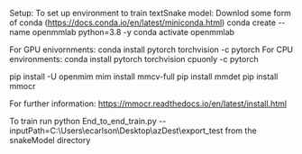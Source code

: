 Setup:
To set up environment to train textSnake model:
Downlod some form of conda (https://docs.conda.io/en/latest/miniconda.html)
conda create --name openmmlab python=3.8 -y
conda activate openmmlab

For GPU enivornments:
conda install pytorch torchvision -c pytorch
For CPU environments:
conda install pytorch torchvision cpuonly -c pytorch

pip install -U openmim
mim install mmcv-full
pip install mmdet
pip install mmocr



For further information:
https://mmocr.readthedocs.io/en/latest/install.html


To train run 
python End_to_end_train.py --inputPath=C:\Users\ecarlson\Desktop\azDest\export_test
from the snakeModel directory